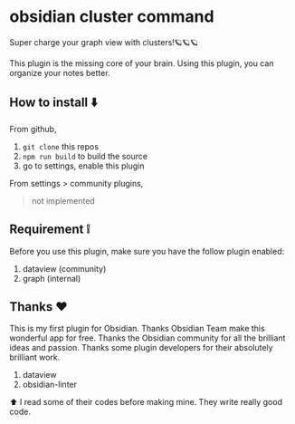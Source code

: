 # obsidian cluster command 

Super charge your graph view with clusters!🪐🪐🪐

This plugin is the missing core of your brain. Using this plugin, you can organize your notes better. 

## How to install ⬇️

From github, 

1. `git clone` this repos
2. `npm run build` to build the source 
3. go to settings, enable this plugin 

From settings > community plugins, 

> not implemented

## Requirement ❕

Before you use this plugin, make sure you have the follow plugin enabled:

1. dataview (community)
2. graph (internal)

## Thanks ❤️

This is my first plugin for Obsidian. Thanks Obsidian Team make this wonderful app for free. Thanks the Obsidian community for all the brilliant ideas and passion. Thanks some plugin developers for their absolutely brilliant work. 

1. dataview
2. obsidian-linter

⬆️ I read some of their codes before making mine. They write really good code. 